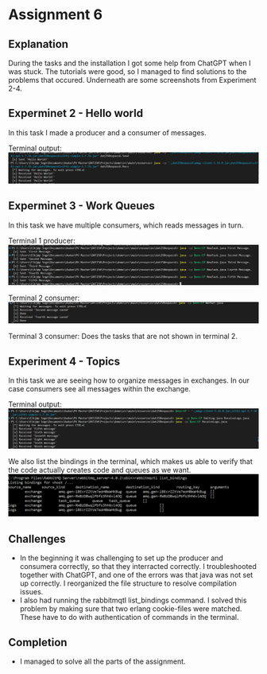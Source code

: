# Assignment 6

## Explanation 
During the tasks and the installation I got some help from ChatGPT when I was stuck. The tutorials were good, so I managed to find solutions to the problems that occured. Underneath are some screenshots from Experiment 2-4. 

## Experminet 2 - Hello world

In this task I made a producer and a consumer of messages. 

Terminal output:
![HelloWorld.png](Pictures\HelloWorld.png)

## Experminet 3 - Work Queues

In this task we have multiple consumers, which reads messages in turn. 

Terminal 1 producer:
![Messages.png](Pictures\Messages.png)

Terminal 2 consumer:
![WorkersDoingTasksFinal.png](Pictures\WorkersDoingTasksFinal.png)

Terminal 3 consumer: Does the tasks that are not shown in terminal 2.

## Experiment 4 - Topics

In this task we are seeing how to organize messages in exchanges. In our case consumers see all messages within the exchange.

Terminal output:
![LogScreenshot.png](Pictures\LogScreenshot.png)

We also list the bindings in the terminal, which makes us able to verify that the code actually creates code and queues as we want.
![list_queuesCommand.png](Pictures\list_queuesCommand.png)


## Challenges
* In the beginning it was challenging to set up the producer and consumera correctly, so that they interracted correctly. I troubleshooted together with ChatGPT, and one of the errors was that java was not set up correctly. I reorganized the file structure to resolve compilation issues. 
* I also had running the rabbitmqtl list_bindings command. I solved this problem by making sure that two erlang cookie-files were matched. These have to do with authentication of commands in the terminal.

## Completion
* I managed to solve all the parts of the assignment.